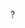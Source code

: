 <!-- STOP.  PRESS THE BACK BUTTON.  DO NOT EDIT.  DO NOT CLICK "SAVE PAGE". -->
<!-- If you have a question, see https://golang.org/wiki/Questions -->
<!-- This is a wiki. We trust you to be a good person. -->


?